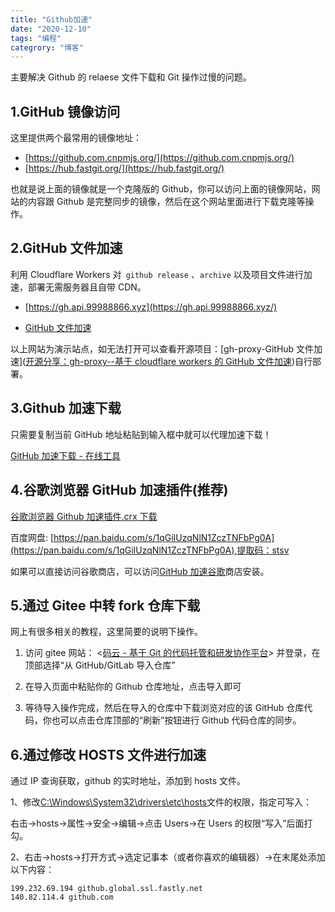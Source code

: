 ```yaml
---
title: "Github加速"
date: "2020-12-10"
tags: "编程"
categrory: "博客"
---
```


主要解决 Github 的 relaese 文件下载和 Git 操作过慢的问题。

<!-- end -->

## 1.GitHub 镜像访问

这里提供两个最常用的镜像地址：

- [https://github.com.cnpmjs.org/](https://github.com.cnpmjs.org/)
- [https://hub.fastgit.org/](https://hub.fastgit.org/)

也就是说上面的镜像就是一个克隆版的 Github，你可以访问上面的镜像网站，网站的内容跟 Github 是完整同步的镜像，然后在这个网站里面进行下载克隆等操作。

## 2.GitHub 文件加速

利用 Cloudflare Workers 对` github release` 、`archive` 以及项目文件进行加速，部署无需服务器且自带 CDN。

- [https://gh.api.99988866.xyz](https://gh.api.99988866.xyz/)

- [GitHub 文件加速](https://ghproxy.com/)

以上网站为演示站点，如无法打开可以查看开源项目：[gh-proxy-GitHub 文件加速]([开源分享：gh-proxy--基于 cloudflare workers 的 GitHub 文件加速](https://link.zhihu.com/?target=https%3A//hunsh.net/archives/23/))自行部署。

## 3.Github 加速下载

只需要复制当前 GitHub 地址粘贴到输入框中就可以代理加速下载！

[GitHub 加速下载 - 在线工具](https://toolwa.com/github/)

## 4.谷歌浏览器 GitHub 加速插件(推荐)

[ 谷歌浏览器 Github 加速插件.crx 下载](<[https://chrome.google.com/webstore/detail/github%E5%8A%A0%E9%80%9F/mfnkflidjnladnkldfonnaicljppahpg/related?hl=zh-CN](https://link.zhihu.com/?target=https%3A//chrome.google.com/webstore/detail/github%E5%8A%A0%E9%80%9F/mfnkflidjnladnkldfonnaicljppahpg/related%3Fhl%3Dzh-CN)>)

百度网盘: [https://pan.baidu.com/s/1qGiIUzqNlN1ZczTNFbPg0A](https://pan.baidu.com/s/1qGiIUzqNlN1ZczTNFbPg0A),提取码：stsv

如果可以直接访问谷歌商店，可以访问[GitHub 加速谷歌](<[https://chrome.google.com/webstore/detail/github%E5%8A%A0%E9%80%9F/mfnkflidjnladnkldfonnaicljppahpg](https://link.zhihu.com/?target=https%3A//chrome.google.com/webstore/detail/github%E5%8A%A0%E9%80%9F/mfnkflidjnladnkldfonnaicljppahpg)>)商店安装。

## 5.通过 Gitee 中转 fork 仓库下载

网上有很多相关的教程，这里简要的说明下操作。

1. 访问 gitee 网站： <[码云 - 基于 Git 的代码托管和研发协作平台](https://link.zhihu.com/?target=https%3A//gitee.com/)> 并登录，在顶部选择“从 GitHub/GitLab 导入仓库”

2. 在导入页面中粘贴你的 Github 仓库地址，点击导入即可

3. 等待导入操作完成，然后在导入的仓库中下载浏览对应的该 GitHub 仓库代码，你也可以点击仓库顶部的“刷新”按钮进行 Github 代码仓库的同步。

## 6.通过修改 HOSTS 文件进行加速

通过 IP 查询获取，github 的实时地址，添加到 hosts 文件。

1、修改[C:\Windows\System32\drivers\etc\hosts](C:\Windows\System32\drivers\etc\hosts)文件的权限，指定可写入：

右击->hosts->属性->安全->编辑->点击 Users->在 Users 的权限“写入”后面打勾。

2、右击->hosts->打开方式->选定记事本（或者你喜欢的编辑器）->在末尾处添加以下内容：

```TXT
199.232.69.194 github.global.ssl.fastly.net
140.82.114.4 github.com
```
